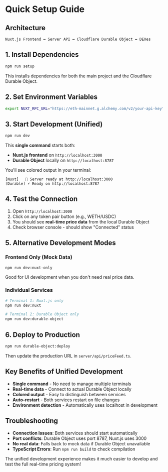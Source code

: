 # Quick Setup Guide

## Architecture
```
Nuxt.js Frontend ↔ Server API ↔ Cloudflare Durable Object ↔ DEXes
```

## 1. Install Dependencies

```bash
npm run setup
```

This installs dependencies for both the main project and the Cloudflare Durable Object.

## 2. Set Environment Variables

```bash
export NUXT_RPC_URL="https://eth-mainnet.g.alchemy.com/v2/your-api-key"
```

## 3. Start Development (Unified)

```bash
npm run dev
```

This **single command** starts both:
- **Nuxt.js frontend** on `http://localhost:3000`
- **Durable Object** locally on `http://localhost:8787`

You'll see colored output in your terminal:
```
[Nuxt]   🚀 Server ready at http://localhost:3000
[Durable] ⚡ Ready on http://localhost:8787
```

## 4. Test the Connection

1. Open `http://localhost:3000`
2. Click on any token pair button (e.g., WETH/USDC)
3. You should see **real-time price data** from the local Durable Object
4. Check browser console - should show "Connected" status

## 5. Alternative Development Modes

### Frontend Only (Mock Data)
```bash
npm run dev:nuxt-only
```
Good for UI development when you don't need real price data.

### Individual Services
```bash
# Terminal 1: Nuxt.js only
npm run dev:nuxt

# Terminal 2: Durable Object only
npm run dev:durable-object
```

## 6. Deploy to Production

```bash
npm run durable-object:deploy
```

Then update the production URL in `server/api/priceFeed.ts`.

## Key Benefits of Unified Development

- **Single command** - No need to manage multiple terminals
- **Real-time data** - Connect to actual Durable Object locally
- **Colored output** - Easy to distinguish between services
- **Auto-restart** - Both services restart on file changes
- **Environment detection** - Automatically uses localhost in development

## Troubleshooting

- **Connection Issues**: Both services should start automatically
- **Port conflicts**: Durable Object uses port 8787, Nuxt.js uses 3000
- **No real data**: Falls back to mock data if Durable Object unavailable
- **TypeScript Errors**: Run `npm run build` to check compilation

The unified development experience makes it much easier to develop and test the full real-time pricing system! 